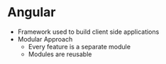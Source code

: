 # Angular
- Framework used to build client side applications
- Modular Approach
    - Every feature is a separate module
    - Modules are reusable
